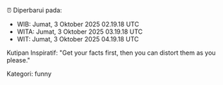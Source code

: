 ⏰ Diperbarui pada:
- WIB: Jumat, 3 Oktober 2025 02.19.18 UTC
- WITA: Jumat, 3 Oktober 2025 03.19.18 UTC
- WIT: Jumat, 3 Oktober 2025 04.19.18 UTC

Kutipan Inspiratif:
"Get your facts first, then you can distort them as you please."


Kategori: funny

